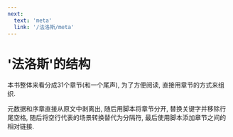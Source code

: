 ```yaml
---
next:
  text: 'meta'
  link: '/法洛斯/meta'
---
```


# '法洛斯'的结构

本书整体来看分成31个章节(和一个尾声), 为了方便阅读, 直接用章节的方式来组织.

元数据和序章直接从原文中剥离出, 随后用脚本将章节分开, 替换关键字并移除行尾空格, 随后将空行代表的场景转换替代为分隔符, 最后使用脚本添加章节之间的相对链接.
